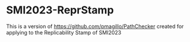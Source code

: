 # SMI2023-ReprStamp
This is a version of https://github.com/pmagillo/PathChecker created for applying to the Replicability Stamp of SMI2023
